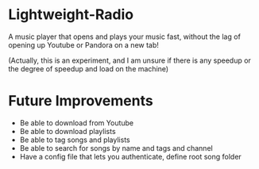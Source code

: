 # Lightweight-Radio
A music player that opens and plays your music fast, without the lag of opening up Youtube or Pandora on a new tab!

(Actually, this is an experiment, and I am unsure if there is any speedup or the degree of speedup and load on the machine)

# Future Improvements
-  Be able to download from Youtube
-  Be able to download playlists
-  Be able to tag songs and playlists
-  Be able to search for songs by name and tags and channel
-  Have a config file that lets you authenticate, define root song folder